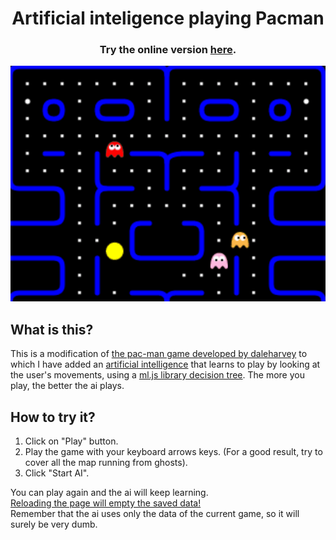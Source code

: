 <h1 align="center">Artificial inteligence playing Pacman</h1>
<h3 align="center">Try the online version <a href="https://carloscharlie.github.io/ai-pacman/">here</a>.</h3>
<p align="center"><img src="demo.gif"></p>
      <h2>What is this?</h2>
      <p>
          This is a modification of <a href="https://github.com/daleharvey/pacman">the pac-man game developed by daleharvey</a> to which I have added an <a href="https://github.com/carlosCharlie/ai-pacman/blob/master/ia/ia.js">artificial intelligence</a> that learns to play by looking at the user's movements, using a <a href="https://github.com/mljs/decision-tree-cart">ml.js library decision tree</a>.
          The more you play, the better the ai plays.
      </p>
      <h2>How to try it?</h2>
      <ol>
        <li>
          Click on "Play" button.
        </li>
        <li>
          Play the game with your keyboard arrows keys. (For a good result, try to cover all the map running from ghosts).
        </li>
        <li>
          Click "Start AI".
        </li>
      </ol>
      <p>
      You can play again and the ai will keep learning.
      <br>
      <u>Reloading the page will empty the saved data!</u>
      <br>
      Remember that the ai uses only the data of the current game, so it will surely be very dumb.
    </p>
